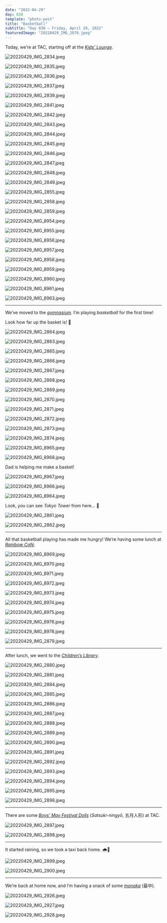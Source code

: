 ```yaml
---
date: "2022-04-29"
day: 830
template: "photo-post"
title: "Basketball"
subtitle: "Day 830 – Friday, April 29, 2022"
featuredImage: "20220429_IMG_2870.jpeg"
---
```


Today, we’re at TAC, starting off at the _<a href="https://www.tokyoamericanclub.org/index.php/jp/venues">Kids’ Lounge</a>_.

![20220429_IMG_2834.jpeg](20220429_IMG_2834.jpeg)

![20220429_IMG_2835.jpeg](20220429_IMG_2835.jpeg)

![20220429_IMG_2836.jpeg](20220429_IMG_2836.jpeg)

![20220429_IMG_2837.jpeg](20220429_IMG_2837.jpeg)

![20220429_IMG_2839.jpeg](20220429_IMG_2839.jpeg)

![20220429_IMG_2841.jpeg](20220429_IMG_2841.jpeg)

![20220429_IMG_2842.jpeg](20220429_IMG_2842.jpeg)

![20220429_IMG_2843.jpeg](20220429_IMG_2843.jpeg)

![20220429_IMG_2844.jpeg](20220429_IMG_2844.jpeg)

![20220429_IMG_2845.jpeg](20220429_IMG_2845.jpeg)

![20220429_IMG_2846.jpeg](20220429_IMG_2846.jpeg)

![20220429_IMG_2847.jpeg](20220429_IMG_2847.jpeg)

![20220429_IMG_2848.jpeg](20220429_IMG_2848.jpeg)

![20220429_IMG_2849.jpeg](20220429_IMG_2849.jpeg)

![20220429_IMG_2855.jpeg](20220429_IMG_2855.jpeg)

![20220429_IMG_2858.jpeg](20220429_IMG_2858.jpeg)

![20220429_IMG_2859.jpeg](20220429_IMG_2859.jpeg)

![20220429_IMG_8954.jpeg](20220429_IMG_8954.jpeg)

![20220429_IMG_8955.jpeg](20220429_IMG_8955.jpeg)

![20220429_IMG_8956.jpeg](20220429_IMG_8956.jpeg)

![20220429_IMG_8957.jpeg](20220429_IMG_8957.jpeg)

![20220429_IMG_8958.jpeg](20220429_IMG_8958.jpeg)

![20220429_IMG_8959.jpeg](20220429_IMG_8959.jpeg)

![20220429_IMG_8960.jpeg](20220429_IMG_8960.jpeg)

![20220429_IMG_8961.jpeg](20220429_IMG_8961.jpeg)

![20220429_IMG_8963.jpeg](20220429_IMG_8963.jpeg)

<hr />

We’ve moved to the _<a href="https://www.tokyoamericanclub.org/index.php/en/gymnasium-sports">gymnasium</a>_. I’m playing _basketball_ for the first time!

Look how far up the basket is! 🏀

![20220429_IMG_2864.jpeg](20220429_IMG_2864.jpeg)

![20220429_IMG_2863.jpeg](20220429_IMG_2863.jpeg)

![20220429_IMG_2865.jpeg](20220429_IMG_2865.jpeg)

![20220429_IMG_2866.jpeg](20220429_IMG_2866.jpeg)

![20220429_IMG_2867.jpeg](20220429_IMG_2867.jpeg)

![20220429_IMG_2868.jpeg](20220429_IMG_2868.jpeg)

![20220429_IMG_2869.jpeg](20220429_IMG_2869.jpeg)

![20220429_IMG_2870.jpeg](20220429_IMG_2870.jpeg)

![20220429_IMG_2871.jpeg](20220429_IMG_2871.jpeg)

![20220429_IMG_2872.jpeg](20220429_IMG_2872.jpeg)

![20220429_IMG_2873.jpeg](20220429_IMG_2873.jpeg)

![20220429_IMG_2874.jpeg](20220429_IMG_2874.jpeg)

![20220429_IMG_8965.jpeg](20220429_IMG_8965.jpeg)

![20220429_IMG_8968.jpeg](20220429_IMG_8968.jpeg)

Dad is helping me make a basket!

![20220429_IMG_8967.jpeg](20220429_IMG_8967.jpeg)

![20220429_IMG_8966.jpeg](20220429_IMG_8966.jpeg)

![20220429_IMG_8964.jpeg](20220429_IMG_8964.jpeg)

Look, you can see _Tokyo Tower_ from here… 🗼

![20220429_IMG_2861.jpeg](20220429_IMG_2861.jpeg)

![20220429_IMG_2862.jpeg](20220429_IMG_2862.jpeg)

<hr />

All that basketball playing has made me hungry! We’re having some lunch at _<a href="https://www.tokyoamericanclub.org/index.php/en/rainbow-cafe">Rainbow Café</a>_.

![20220429_IMG_8969.jpeg](20220429_IMG_8969.jpeg)

![20220429_IMG_8970.jpeg](20220429_IMG_8970.jpeg)

![20220429_IMG_8971.jpeg](20220429_IMG_8971.jpeg)

![20220429_IMG_8972.jpeg](20220429_IMG_8972.jpeg)

![20220429_IMG_8973.jpeg](20220429_IMG_8973.jpeg)

![20220429_IMG_8974.jpeg](20220429_IMG_8974.jpeg)

![20220429_IMG_8975.jpeg](20220429_IMG_8975.jpeg)

![20220429_IMG_8976.jpeg](20220429_IMG_8976.jpeg)

![20220429_IMG_8978.jpeg](20220429_IMG_8978.jpeg)

![20220429_IMG_2879.jpeg](20220429_IMG_2879.jpeg)

<hr />

After lunch, we went to the _<a href="https://www.tokyoamericanclub.org/index.php/en/library">Children’s Library</a>_.

![20220429_IMG_2880.jpeg](20220429_IMG_2880.jpeg)

![20220429_IMG_2881.jpeg](20220429_IMG_2881.jpeg)

![20220429_IMG_2884.jpeg](20220429_IMG_2884.jpeg)

![20220429_IMG_2885.jpeg](20220429_IMG_2885.jpeg)

![20220429_IMG_2886.jpeg](20220429_IMG_2886.jpeg)

![20220429_IMG_2887.jpeg](20220429_IMG_2887.jpeg)

![20220429_IMG_2888.jpeg](20220429_IMG_2888.jpeg)

![20220429_IMG_2889.jpeg](20220429_IMG_2889.jpeg)

![20220429_IMG_2890.jpeg](20220429_IMG_2890.jpeg)

![20220429_IMG_2891.jpeg](20220429_IMG_2891.jpeg)

![20220429_IMG_2892.jpeg](20220429_IMG_2892.jpeg)

![20220429_IMG_2893.jpeg](20220429_IMG_2893.jpeg)

![20220429_IMG_2894.jpeg](20220429_IMG_2894.jpeg)

![20220429_IMG_2895.jpeg](20220429_IMG_2895.jpeg)

![20220429_IMG_2896.jpeg](20220429_IMG_2896.jpeg)

<hr />

There are some _<a href="https://www.kyugetsu.com/special/en/gogatsu/">Boys’ May Festival Dolls</a>_ (_Satsuki-ningyō_, 五月人形) at TAC.

![20220429_IMG_2897.jpeg](20220429_IMG_2897.jpeg)

![20220429_IMG_2898.jpeg](20220429_IMG_2898.jpeg)

<hr />

It started raining, so we took a taxi back home. 🌧🚕

![20220429_IMG_2899.jpeg](20220429_IMG_2899.jpeg)

![20220429_IMG_2900.jpeg](20220429_IMG_2900.jpeg)

<hr />

We’re back at home now, and I’m having a snack of some _<a href="https://en.wikipedia.org/wiki/Monaka">monaka</a>_ (最中).

![20220429_IMG_2926.jpeg](20220429_IMG_2926.jpeg)

![20220429_IMG_2927.jpeg](20220429_IMG_2927.jpeg)

![20220429_IMG_2928.jpeg](20220429_IMG_2928.jpeg)
